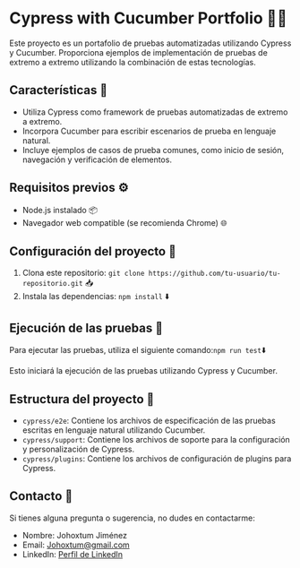 # Cypress with Cucumber Portfolio 🌱🥒

Este proyecto es un portafolio de pruebas automatizadas utilizando Cypress y Cucumber. Proporciona ejemplos de implementación de pruebas de extremo a extremo utilizando la combinación de estas tecnologías.

## Características 🚀

- Utiliza Cypress como framework de pruebas automatizadas de extremo a extremo.
- Incorpora Cucumber para escribir escenarios de prueba en lenguaje natural.
- Incluye ejemplos de casos de prueba comunes, como inicio de sesión, navegación y verificación de elementos.

## Requisitos previos ⚙️

- Node.js instalado 📦
- Navegador web compatible (se recomienda Chrome) 🌐

## Configuración del proyecto 🔧

1. Clona este repositorio: `git clone https://github.com/tu-usuario/tu-repositorio.git` 📥
2. Instala las dependencias: `npm install` ⬇️

## Ejecución de las pruebas 🚦

Para ejecutar las pruebas, utiliza el siguiente comando:`npm run test`⬇️


Esto iniciará la ejecución de las pruebas utilizando Cypress y Cucumber.

## Estructura del proyecto 📁

- `cypress/e2e`: Contiene los archivos de especificación de las pruebas escritas en lenguaje natural utilizando Cucumber.
- `cypress/support`: Contiene los archivos de soporte para la configuración y personalización de Cypress.
- `cypress/plugins`: Contiene los archivos de configuración de plugins para Cypress.


## Contacto 📧

Si tienes alguna pregunta o sugerencia, no dudes en contactarme:

- Nombre: Johoxtum Jiménez
- Email: [Johoxtum@gmail.com](mailto:Johoxtum@gmail.com)
- LinkedIn: [Perfil de LinkedIn](https://www.linkedin.com/in/johoxtum-jimenez-463ba1211/)

